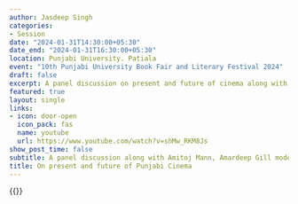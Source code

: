 ```yaml
---
author: Jasdeep Singh
categories:
- Session
date: "2024-01-31T14:30:00+05:30"
date_end: "2024-01-31T16:30:00+05:30"
location: Punjabi University. Patiala
event: "10th Punjabi University Book Fair and Literary Festival 2024"
draft: false
excerpt: A panel discussion on present and future of cinema along with Amitoj Mann, Amardeep Gill moderated by Manpreet Mehnaaj
featured: true
layout: single
links:
- icon: door-open
  icon_pack: fas
  name: youtube
  url: https://www.youtube.com/watch?v=shMw_RKM8Js
show_post_time: false
subtitle: A panel discussion along with Amitoj Mann, Amardeep Gill moderated by Manpreet Mehnaaj
title: On present and future of Punjabi Cinema
---
```

{{<youtube shMw_RKM8Js>}}
